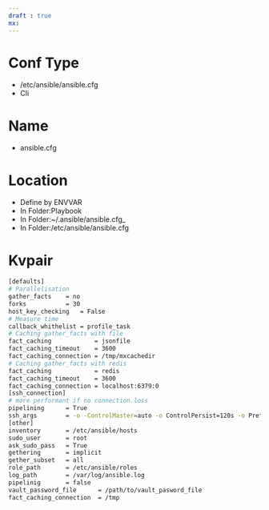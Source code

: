 ```yaml
---
draft : true
mx:  
---
```


# Conf Type
- /etc/ansible/ansible.cfg
- Cli

# Name
- ansible.cfg

# Location
- Define by ENVVAR
- In Folder:Playbook
- In Folder:~/.ansible/ansible.cfg_
- In Folder:/etc/ansible/ansible.cfg

# Kvpair
```bash
[defaults]
# Parallelisation
gather_facts    = no
forks           = 30
host_key_checking   = False
# Measure time
callback_whithelist = profile_task  
# Caching gather_facts with file
fact_caching            = jsonfile
fact_caching_timeout    = 3600
fact_caching_connection = /tmp/mxcachedir
# Caching gather_facts with redis
fact_caching            = redis
fact_caching_timeout    = 3600
fact_caching_connection = localhost:6379:0
[ssh_connection]
# more performant if no connection.loss 
pipelining      = True
ssh_args        = -o -ControlMaster=auto -o ControlPersist=120s -o PrefferedAuthentications=publickey
[other]
inventory       = /etc/ansible/hosts
sudo_user       = root
ask_sudo_pass   = True
gethering       = implicit
gether_subset   = all
role_path       = /etc/ansible/roles
log_path        = /var/log/ansible.log
pipelinig       = false
vault_password_file      = /path/to/vault_pasword_file
fact_caching_connection  = /tmp
```

